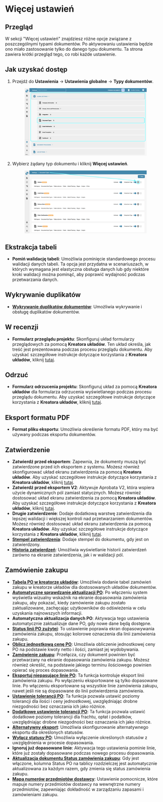 # Więcej ustawień

## Przegląd

W sekcji "Więcej ustawień" znajdziesz różne opcje związane z poszczególnymi typami dokumentów. Po aktywowaniu ustawienia będzie ono miało zastosowanie tylko do danego typu dokumentu. Ta strona zawiera krótki przegląd tego, co robi każde ustawienie.

## Jak uzyskać dostęp

1.  Przejdź do **Ustawienia** → **Ustawienia globalne** → **Typy dokumentów**.

    <figure><img src="../../../../../.gitbook/assets/Calculate_PO_unit_price_1.png" alt=""><figcaption></figcaption></figure>
2.  Wybierz żądany typ dokumentu i kliknij **Więcej ustawień**.

    <figure><img src="../../../../../.gitbook/assets/Calculate_PO_unit_price_2.png" alt=""><figcaption></figcaption></figure>

## Ekstrakcja tabeli

* **Pomiń walidację tabeli**: Umożliwia pominięcie standardowego procesu walidacji danych tabeli. Ta opcja jest przydatna w scenariuszach, w których wymagana jest elastyczna obsługa danych lub gdy niektóre kroki walidacji można pominąć, aby poprawić wydajność podczas przetwarzania danych.

## Wykrywanie duplikatów

* [**Wykrywanie duplikatów dokumentów**](duplicate-document-handling.md): Umożliwia wykrywanie i obsługę duplikatów dokumentów.

## W recenzji

* **Formularz przeglądu projektu**: Skonfiguruj układ formularzy przeglądowych za pomocą **Kreatora układów**. Ten układ określa, jak treść jest prezentowana podczas procesu przeglądu dokumentu. Aby uzyskać szczegółowe instrukcje dotyczące korzystania z **Kreatora układów**, kliknij [tutaj](../../../../setup/document-types/layout-builder.md).

## Odrzuć

* **Formularz odrzucenia projektu**: Skonfiguruj układ za pomocą **Kreatora układów** dla formularza odrzucenia wyświetlanego podczas procesu przeglądu dokumentu. Aby uzyskać szczegółowe instrukcje dotyczące korzystania z **Kreatora układów**, kliknij [tutaj](../../../../setup/document-types/layout-builder.md).

## Eksport formatu PDF

* **Format pliku eksportu**: Umożliwia określenie formatu PDF, który ma być używany podczas eksportu dokumentów.

## Zatwierdzenie

* **Zatwierdź przed eksportem**: Zapewnia, że dokumenty muszą być zatwierdzone przed ich eksportem z systemu. Możesz również skonfigurować układ ekranu zatwierdzenia za pomocą **Kreatora układów**. Aby uzyskać szczegółowe instrukcje dotyczące korzystania z **Kreatora układów**, kliknij [tutaj](../../../../setup/document-types/layout-builder.md).
* **Zatwierdź przed eksportem V2**: Aktywuje Aprobata V2, która wspiera użycie dynamicznych pól zamiast statycznych. Możesz również dostosować układ ekranu zatwierdzenia za pomocą **Kreatora układów**. Aby uzyskać szczegółowe instrukcje dotyczące korzystania z **Kreatora układów**, kliknij [tutaj](../../../../setup/document-types/layout-builder.md).
* **Drugie zatwierdzenie**: Dodaje dodatkową warstwę zatwierdzenia dla lepszej walidacji i większej kontroli nad przetwarzaniem dokumentów. Możesz również dostosować układ ekranu zatwierdzenia za pomocą **Kreatora układów**. Aby uzyskać szczegółowe instrukcje dotyczące korzystania z **Kreatora układów**, kliknij [tutaj](../../../../setup/document-types/layout-builder.md).
* [**Stempel zatwierdzenia**](approval/approval-stamp.md): Dodaje stempel do dokumentu, gdy jest on zatwierdzony.
* [**Historia zatwierdzeń**](approval/approval-history.md): Umożliwia wyświetlanie historii zatwierdzeń zarówno na ekranie zatwierdzenia, jak i w walidacji pól.

## Zamówienie zakupu

* [**Tabela PO w kreatorze układów**](purchase-order/po-table-in-layout-builder.md): Umożliwia dodanie tabel zamówień zakupu w kreatorze układów dla dostosowanych układów dokumentów.
* [**Automatyczne sprawdzanie aktualizacji PO**](purchase-order/auto-check-for-po-updates.md): Po włączeniu system wyświetla wizualny wskaźnik na ekranie dopasowania zamówienia zakupu, aby pokazać, kiedy zamówienie zakupu zostało zaktualizowane, zachęcając użytkowników do odświeżenia w celu uzyskania najnowszych informacji.
* **Automatyczna aktualizacja danych PO**: Aktywacja tego ustawienia automatycznie zaktualizuje dane PO, gdy nowe dane będą dostępne.
* [**Status linii PO zużytej**](purchase-order/consumed-po-line-status.md): To ustawienie poprawia ekran dopasowywania zamówienia zakupu, stosując kolorowe oznaczenia dla linii zamówienia zakupu.
* [**Oblicz jednostkową cenę PO**](purchase-order/calculate-po-unit-price.md): Umożliwia obliczenie jednostkowej ceny PO na podstawie kwoty netto i ilości, zamiast jej wydobywania.
* [**Zamówienie zakupu**](purchase-order/purchase-order.md): Przełącza, czy dokument powinien być przetwarzany na ekranie dopasowania zamówienia zakupu. Możesz również określić, na podstawie jakiego terminu ilościowego powinien opierać się proces dopasowania.
* [**Eksportuj niepasujące linie PO**](purchase-order/export-not-matched-po-lines.md): Ta funkcja kontroluje eksport linii zamówienia zakupu. Po wyłączeniu eksportowane są tylko dopasowane linie. Po włączeniu eksportowane są wszystkie linie zamówienia zakupu, nawet jeśli nie są dopasowane do linii potwierdzenia zamówienia.
* [**Ustawienie tolerancji PO**](purchase-order/purchase-order-tolerance-settings-additional-purchase-order-tolerance.md): Ta funkcja pozwala ustawić poziomy tolerancji dla ilości i ceny jednostkowej, uwzględniając drobne niezgodności bez oznaczania ich jako różnice.
* [**Dodatkowe ustawienie tolerancji PO**](purchase-order/purchase-order-tolerance-settings-additional-purchase-order-tolerance.md#ustawienie-do-konfigurowania-dodatkowych-ustawien-tolerancji-zamowienia-zakupu): Ta funkcja pozwala ustawić dodatkowe poziomy tolerancji dla frachtu, opłat i podatków, uwzględniając drobne niezgodności bez oznaczania ich jako różnice.
* [**Alternatywny eksport**](purchase-order/alternate-export.md): Umożliwia skonfigurowanie alternatywnego eksportu dla określonych statusów.
* [**Wyłącz statusy PO**](purchase-order/purchase-order-disable-statuses.md): Umożliwia wyłączenie określonych statusów z uwzględnienia w procesie dopasowania.
* **Ignoruj już dopasowane linie**: Aktywacja tego ustawienia pominie linie, które już zostały dopasowane podczas nowego procesu dopasowania.
* [**Aktualizacja dokumentu Status zamówienia zakupu**](purchase-order/update-document-purchase-order-status.md): Gdy jest włączone, kolumna Status PO na tablicy rozdzielczej jest automatycznie aktualizowana za każdym razem, gdy zmienia się status zamówienia zakupu.
* [**Mapa numerów przedmiotów dostawcy**](purchase-order/supplier-item-number-map-admin-documentation.md): Ustawienie pomocnicze, które mapuje numery przedmiotów dostawcy na wewnętrzne numery przedmiotów, zapewniając dokładność w zarządzaniu zapasami i zamówieniami zakupu.
